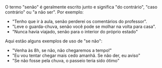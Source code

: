O termo "senão" é geralmente escrito junto e significa "do contrário", "caso contrário" ou "a não ser". Por exemplo:

- "Tenho que ir à aula, senão perderei os comentários do professor".
- "Leve o guarda-chuva, senão você pode se molhar na volta para casa".
- "Nunca havia viajado, senão para o interior do próprio estado"

Aqui estão alguns exemplos de uso de "se não":

- "Venha às 8h, se não, não chegaremos a tempo!"
- "Eu vou tentar chegar mais cedo amanhã. Se não der, eu aviso"
- "Se não fosse pela chuva, o passeio teria sido ótimo"


